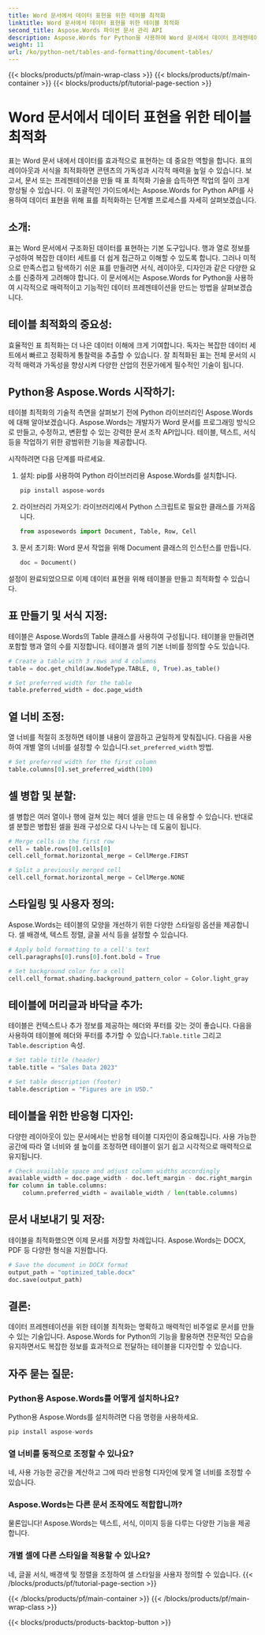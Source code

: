 ```yaml
---
title: Word 문서에서 데이터 표현을 위한 테이블 최적화
linktitle: Word 문서에서 데이터 표현을 위한 테이블 최적화
second_title: Aspose.Words 파이썬 문서 관리 API
description: Aspose.Words for Python을 사용하여 Word 문서에서 데이터 프레젠테이션을 위한 테이블을 최적화하는 방법을 알아보세요. 단계별 안내와 소스 코드 예제로 가독성과 시각적 매력을 향상하세요.
weight: 11
url: /ko/python-net/tables-and-formatting/document-tables/
---
```


{{< blocks/products/pf/main-wrap-class >}}
{{< blocks/products/pf/main-container >}}
{{< blocks/products/pf/tutorial-page-section >}}

# Word 문서에서 데이터 표현을 위한 테이블 최적화


표는 Word 문서 내에서 데이터를 효과적으로 표현하는 데 중요한 역할을 합니다. 표의 레이아웃과 서식을 최적화하면 콘텐츠의 가독성과 시각적 매력을 높일 수 있습니다. 보고서, 문서 또는 프레젠테이션을 만들 때 표 최적화 기술을 습득하면 작업의 질이 크게 향상될 수 있습니다. 이 포괄적인 가이드에서는 Aspose.Words for Python API를 사용하여 데이터 표현을 위해 표를 최적화하는 단계별 프로세스를 자세히 살펴보겠습니다.

## 소개:

표는 Word 문서에서 구조화된 데이터를 표현하는 기본 도구입니다. 행과 열로 정보를 구성하여 복잡한 데이터 세트를 더 쉽게 접근하고 이해할 수 있도록 합니다. 그러나 미적으로 만족스럽고 탐색하기 쉬운 표를 만들려면 서식, 레이아웃, 디자인과 같은 다양한 요소를 신중하게 고려해야 합니다. 이 문서에서는 Aspose.Words for Python을 사용하여 시각적으로 매력적이고 기능적인 데이터 프레젠테이션을 만드는 방법을 살펴보겠습니다.

## 테이블 최적화의 중요성:

효율적인 표 최적화는 더 나은 데이터 이해에 크게 기여합니다. 독자는 복잡한 데이터 세트에서 빠르고 정확하게 통찰력을 추출할 수 있습니다. 잘 최적화된 표는 전체 문서의 시각적 매력과 가독성을 향상시켜 다양한 산업의 전문가에게 필수적인 기술이 됩니다.

## Python용 Aspose.Words 시작하기:

테이블 최적화의 기술적 측면을 살펴보기 전에 Python 라이브러리인 Aspose.Words에 대해 알아보겠습니다. Aspose.Words는 개발자가 Word 문서를 프로그래밍 방식으로 만들고, 수정하고, 변환할 수 있는 강력한 문서 조작 API입니다. 테이블, 텍스트, 서식 등을 작업하기 위한 광범위한 기능을 제공합니다.

시작하려면 다음 단계를 따르세요.

1. 설치: pip를 사용하여 Python 라이브러리용 Aspose.Words를 설치합니다.
   
   ```python
   pip install aspose-words
   ```

2. 라이브러리 가져오기: 라이브러리에서 Python 스크립트로 필요한 클래스를 가져옵니다.
   
   ```python
   from asposewords import Document, Table, Row, Cell
   ```

3. 문서 초기화: Word 문서 작업을 위해 Document 클래스의 인스턴스를 만듭니다.
   
   ```python
   doc = Document()
   ```

설정이 완료되었으므로 이제 데이터 표현을 위해 테이블을 만들고 최적화할 수 있습니다.

## 표 만들기 및 서식 지정:

테이블은 Aspose.Words의 Table 클래스를 사용하여 구성됩니다. 테이블을 만들려면 포함할 행과 열의 수를 지정합니다. 테이블과 셀의 기본 너비를 정의할 수도 있습니다.

```python
# Create a table with 3 rows and 4 columns
table = doc.get_child(aw.NodeType.TABLE, 0, True).as_table()

# Set preferred width for the table
table.preferred_width = doc.page_width
```

## 열 너비 조정:

 열 너비를 적절히 조정하면 테이블 내용이 깔끔하고 균일하게 맞춰집니다. 다음을 사용하여 개별 열의 너비를 설정할 수 있습니다.`set_preferred_width` 방법.

```python
# Set preferred width for the first column
table.columns[0].set_preferred_width(100)
```

## 셀 병합 및 분할:

셀 병합은 여러 열이나 행에 걸쳐 있는 헤더 셀을 만드는 데 유용할 수 있습니다. 반대로 셀 분할은 병합된 셀을 원래 구성으로 다시 나누는 데 도움이 됩니다.

```python
# Merge cells in the first row
cell = table.rows[0].cells[0]
cell.cell_format.horizontal_merge = CellMerge.FIRST

# Split a previously merged cell
cell.cell_format.horizontal_merge = CellMerge.NONE
```

## 스타일링 및 사용자 정의:

Aspose.Words는 테이블의 모양을 개선하기 위한 다양한 스타일링 옵션을 제공합니다. 셀 배경색, 텍스트 정렬, 글꼴 서식 등을 설정할 수 있습니다.

```python
# Apply bold formatting to a cell's text
cell.paragraphs[0].runs[0].font.bold = True

# Set background color for a cell
cell.cell_format.shading.background_pattern_color = Color.light_gray
```

## 테이블에 머리글과 바닥글 추가:

 테이블은 컨텍스트나 추가 정보를 제공하는 헤더와 푸터를 갖는 것이 좋습니다. 다음을 사용하여 테이블에 헤더와 푸터를 추가할 수 있습니다.`Table.title` 그리고`Table.description` 속성.

```python
# Set table title (header)
table.title = "Sales Data 2023"

# Set table description (footer)
table.description = "Figures are in USD."
```

## 테이블을 위한 반응형 디자인:

다양한 레이아웃이 있는 문서에서는 반응형 테이블 디자인이 중요해집니다. 사용 가능한 공간에 따라 열 너비와 셀 높이를 조정하면 테이블이 읽기 쉽고 시각적으로 매력적으로 유지됩니다.

```python
# Check available space and adjust column widths accordingly
available_width = doc.page_width - doc.left_margin - doc.right_margin
for column in table.columns:
    column.preferred_width = available_width / len(table.columns)
```

## 문서 내보내기 및 저장:

테이블을 최적화했으면 이제 문서를 저장할 차례입니다. Aspose.Words는 DOCX, PDF 등 다양한 형식을 지원합니다.

```python
# Save the document in DOCX format
output_path = "optimized_table.docx"
doc.save(output_path)
```

## 결론:

데이터 프레젠테이션을 위한 테이블 최적화는 명확하고 매력적인 비주얼로 문서를 만들 수 있는 기술입니다. Aspose.Words for Python의 기능을 활용하면 전문적인 모습을 유지하면서도 복잡한 정보를 효과적으로 전달하는 테이블을 디자인할 수 있습니다.

## 자주 묻는 질문:

### Python용 Aspose.Words를 어떻게 설치하나요?

Python용 Aspose.Words를 설치하려면 다음 명령을 사용하세요.
```python
pip install aspose-words
```

### 열 너비를 동적으로 조정할 수 있나요?

네, 사용 가능한 공간을 계산하고 그에 따라 반응형 디자인에 맞게 열 너비를 조정할 수 있습니다.

### Aspose.Words는 다른 문서 조작에도 적합합니까?

물론입니다! Aspose.Words는 텍스트, 서식, 이미지 등을 다루는 다양한 기능을 제공합니다.

### 개별 셀에 다른 스타일을 적용할 수 있나요?

네, 글꼴 서식, 배경색 및 정렬을 조정하여 셀 스타일을 사용자 정의할 수 있습니다.
{{< /blocks/products/pf/tutorial-page-section >}}

{{< /blocks/products/pf/main-container >}}
{{< /blocks/products/pf/main-wrap-class >}}

{{< blocks/products/products-backtop-button >}}
